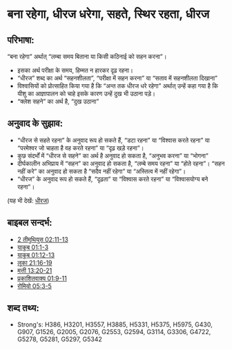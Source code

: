 # बना रहेगा, धीरज धरेगा, सहते, स्थिर रहता, धीरज #

## परिभाषा: ##

“बना रहेगा” अर्थात् “लम्बा समय बिताना या किसी कठिनाई को सहन करना”।

* इसका अर्थ परीक्षा के समय, हिम्मत न हारकर दृढ़ रहना।
* “धीरज” शब्द का अर्थ “सहनशीलता”, “परीक्षा में सहन करना” या “सताव में सहनशीलता दिखाना”
* विश्वासियों को प्रोत्साहित किया गया है कि “अन्त तक धीरज धरे रहेगा” अर्थात् उन्हें कहा गया है कि यीशु का आज्ञापालन को चाहे इसके कारण उन्हें दुख भी उठाना पड़े।
* “क्लेश सहने” का अर्थ है, “दुख उठाना”

## अनुवाद के सुझाव: ##

* “धीरज से सहते रहना” के अनुवाद रूप हो सकते हैं, “डटा रहना” या “विश्वास करते रहना” या “परमेश्वर जो चाहता है वह करते रहना” या “दृढ़ खड़े रहना”।
* कुछ संदर्भों में “धीरज से सहने” का अर्थ है अनुवाद हो सकता है, “अनुभव करना” या “भोगना”
* दीर्घकालीन अभिप्राय में “सहन” का अनुवाद हो सकता है, “लम्बे समय रहना” या “होते रहना”। “सहन नहीं करे” का अनुवाद हो सकता है “सदैव नहीं रहेगा” या “अस्तित्व में नहीं रहेगा”।
* “धीरज” के अनुवाद रूप हो सकते हैं, “दृढ़ता” या “विश्वास करते रहना” या “विश्वासयोग्य बने रहना”।

(यह भी देखें: [धीरज](../other/perseverance.md))

## बाइबल सन्दर्भ: ##

* [2 तीमुथियुस 02:11-13](rc://hi/tn/help/2ti/02/11)
* [याकूब 01:1-3](rc://hi/tn/help/jas/01/01)
* [याकूब 01:12-13](rc://hi/tn/help/jas/01/12)
* [लूका 21:16-19](rc://hi/tn/help/luk/21/16)
* [मत्ती 13:20-21](rc://hi/tn/help/mat/13/20)
* [प्रकाशितवाक्य  01:9-11](rc://hi/tn/help/rev/01/09)
* [रोमियो 05:3-5](rc://hi/tn/help/rom/05/03)

## शब्द तथ्य: ##

* Strong's: H386, H3201, H3557, H3885, H5331, H5375, H5975, G430, G907, G1526, G2005, G2076, G2553, G2594, G3114, G3306, G4722, G5278, G5281, G5297, G5342
